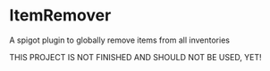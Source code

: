 # ItemRemover
A spigot plugin to globally remove items from all inventories

THIS PROJECT IS NOT FINISHED AND SHOULD NOT BE USED, YET!
